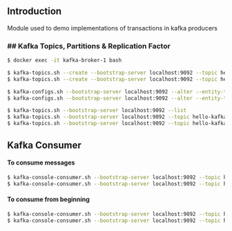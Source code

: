 ## Introduction
Module used to demo implementations of transactions in kafka producers

### ## Kafka Topics, Partitions & Replication Factor

```bash
$ docker exec -it kafka-broker-1 bash

$ kafka-topics.sh --create --bootstrap-server localhost:9092 --topic hello-kafka-1 --partitions 5 --replication-factor 3 --config segment.bytes=1000000
$ kafka-topics.sh --create --bootstrap-server localhost:9092 --topic hello-kafka-2 --partitions 5 --replication-factor 3 --config segment.bytes=1000000

$ kafka-configs.sh --bootstrap-server localhost:9092 --alter --entity-type topics --entity-name hello-kafka-1 --add-config min.insync.replicas=2
$ kafka-configs.sh --bootstrap-server localhost:9092 --alter --entity-type topics --entity-name hello-kafka-2 --add-config min.insync.replicas=2

$ kafka-topics.sh --bootstrap-server localhost:9092 --list
$ kafka-topics.sh --bootstrap-server localhost:9092 --topic hello-kafka-1 --describe
$ kafka-topics.sh --bootstrap-server localhost:9092 --topic hello-kafka-2 --describe
```

## Kafka Consumer

#### To consume messages
```bash
$ kafka-console-consumer.sh --bootstrap-server localhost:9092 --topic hello-kafka-1
$ kafka-console-consumer.sh --bootstrap-server localhost:9092 --topic hello-kafka-2
```

#### To consume from beginning
```bash
$ kafka-console-consumer.sh --bootstrap-server localhost:9092 --topic hello-kafka-1 --from-beginning
$ kafka-console-consumer.sh --bootstrap-server localhost:9092 --topic hello-kafka-2 --from-beginning
```